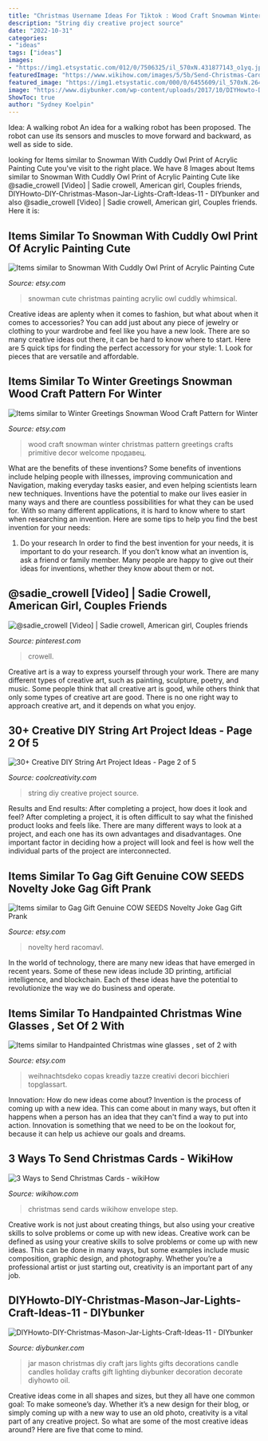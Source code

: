 ```yaml
---
title: "Christmas Username Ideas For Tiktok : Wood Craft Snowman Winter Christmas Pattern Greetings Crafts Primitive Decor Welcome продавец"
description: "String diy creative project source"
date: "2022-10-31"
categories:
- "ideas"
tags: ["ideas"]
images:
- "https://img1.etsystatic.com/012/0/7506325/il_570xN.431877143_o1yq.jpg"
featuredImage: "https://www.wikihow.com/images/5/5b/Send-Christmas-Cards-Step-12.jpg"
featured_image: "https://img1.etsystatic.com/000/0/6455609/il_570xN.264078129.jpg"
image: "https://www.diybunker.com/wp-content/uploads/2017/10/DIYHowto-DIY-Christmas-Mason-Jar-Lights-Craft-Ideas-11.jpg"
ShowToc: true
author: "Sydney Koelpin"
---
```



Idea: A walking robot
An idea for a walking robot has been proposed. The robot can use its sensors and muscles to move forward and backward, as well as side to side.

	

		
looking for Items similar to Snowman With Cuddly Owl Print of Acrylic Painting Cute you've visit to the right place. We have 8 Images about Items similar to Snowman With Cuddly Owl Print of Acrylic Painting Cute like @sadie_crowell [Video] | Sadie crowell, American girl, Couples friends, DIYHowto-DIY-Christmas-Mason-Jar-Lights-Craft-Ideas-11 - DIYbunker and also @sadie_crowell [Video] | Sadie crowell, American girl, Couples friends. Here it is:
		
    
## Items Similar To Snowman With Cuddly Owl Print Of Acrylic Painting Cute

<img loading=lazy src="https://img1.etsystatic.com/061/0/10294526/il_570xN.760686193_h191.jpg" onerror="this.onerror=null;this.src='https://tse4.mm.bing.net/th?id=OIP.HjQpEKgKbKqjsTgY5XwEigHaJ6&amp;pid=15.1';" alt="Items similar to Snowman With Cuddly Owl Print of Acrylic Painting Cute">

_Source: etsy.com_

>snowman cute christmas painting acrylic owl cuddly whimsical. 

	

Creative ideas are aplenty when it comes to fashion, but what about when it comes to accessories? You can add just about any piece of jewelry or clothing to your wardrobe and feel like you have a new look. There are so many creative ideas out there, it can be hard to know where to start. Here are 5 quick tips for finding the perfect accessory for your style: 1. Look for pieces that are versatile and affordable.

    
## Items Similar To Winter Greetings Snowman Wood Craft Pattern For Winter

<img loading=lazy src="https://img1.etsystatic.com/012/0/7506325/il_570xN.431877143_o1yq.jpg" onerror="this.onerror=null;this.src='https://tse1.mm.bing.net/th?id=OIP.NP4Ahv0PBGZ7JQvlbg-z0gHaLH&amp;pid=15.1';" alt="Items similar to Winter Greetings Snowman Wood Craft Pattern for Winter">

_Source: etsy.com_

>wood craft snowman winter christmas pattern greetings crafts primitive decor welcome продавец. 

	

What are the benefits of these inventions?
Some benefits of inventions include helping people with illnesses, improving communication and Navigation, making everyday tasks easier, and even helping scientists learn new techniques. Inventions have the potential to make our lives easier in many ways and there are countless possibilities for what they can be used for. With so many different applications, it is hard to know where to start when researching an invention. Here are some tips to help you find the best invention for your needs:
1) Do your research
In order to find the best invention for your needs, it is important to do your research. If you don’t know what an invention is, ask a friend or family member. Many people are happy to give out their ideas for inventions, whether they know about them or not.

    
## @sadie_crowell [Video] | Sadie Crowell, American Girl, Couples Friends

<img loading=lazy src="https://i.pinimg.com/736x/fc/ac/22/fcac22d4008e833a185a3b1733d37fdf.jpg" onerror="this.onerror=null;this.src='https://tse2.mm.bing.net/th?id=OIP.hfx8zvvsSpwocLUxhk4ONAHaNK&amp;pid=15.1';" alt="@sadie_crowell [Video] | Sadie crowell, American girl, Couples friends">

_Source: pinterest.com_

>crowell. 

	

Creative art is a way to express yourself through your work. There are many different types of creative art, such as painting, sculpture, poetry, and music. Some people think that all creative art is good, while others think that only some types of creative art are good. There is no one right way to approach creative art, and it depends on what you enjoy.

    
## 30+ Creative DIY String Art Project Ideas - Page 2 Of 5

<img loading=lazy src="https://coolcreativity.com/wp-content/uploads/2016/04/30-Creative-DIY-String-Art-Project-Ideas-Rooster-String-Art-3.jpg" onerror="this.onerror=null;this.src='https://tse1.mm.bing.net/th?id=OIP.gHiQZR-dGRbf-_asonioSQHaJ5&amp;pid=15.1';" alt="30+ Creative DIY String Art Project Ideas - Page 2 of 5">

_Source: coolcreativity.com_

>string diy creative project source. 

	

Results and End results: After completing a project, how does it look and feel?
After completing a project, it is often difficult to say what the finished product looks and feels like. There are many different ways to look at a project, and each one has its own advantages and disadvantages. One important factor in deciding how a project will look and feel is how well the individual parts of the project are interconnected.

    
## Items Similar To Gag Gift Genuine COW SEEDS Novelty Joke Gag Gift Prank

<img loading=lazy src="https://img1.etsystatic.com/000/0/6455609/il_570xN.264078129.jpg" onerror="this.onerror=null;this.src='https://tse3.mm.bing.net/th?id=OIP.5ariHTQ3_RCsg1RovlEzRQHaNJ&amp;pid=15.1';" alt="Items similar to Gag Gift Genuine COW SEEDS Novelty Joke Gag Gift Prank">

_Source: etsy.com_

>novelty herd racomavl. 

	

In the world of technology, there are many new ideas that have emerged in recent years. Some of these new ideas include 3D printing, artificial intelligence, and blockchain. Each of these ideas have the potential to revolutionize the way we do business and operate.

    
## Items Similar To Handpainted Christmas Wine Glasses , Set Of 2 With

<img loading=lazy src="https://img1.etsystatic.com/000/0/6112320/il_570xN.285184905.jpg" onerror="this.onerror=null;this.src='https://tse2.mm.bing.net/th?id=OIP.5bl5hnYWYr4khVerg5Y2ugHaJ4&amp;pid=15.1';" alt="Items similar to Handpainted Christmas wine glasses , set of 2 with">

_Source: etsy.com_

>weihnachtsdeko copas kreadiy tazze creativi decori bicchieri topglassart. 

	

Innovation: How do new ideas come about?
Invention is the process of coming up with a new idea. This can come about in many ways, but often it happens when a person has an idea that they can't find a way to put into action. Innovation is something that we need to be on the lookout for, because it can help us achieve our goals and dreams.

    
## 3 Ways To Send Christmas Cards - WikiHow

<img loading=lazy src="https://www.wikihow.com/images/5/5b/Send-Christmas-Cards-Step-12.jpg" onerror="this.onerror=null;this.src='https://tse1.mm.bing.net/th?id=OIP.062wjclSX7j-aUoHP7IvKgHaFY&amp;pid=15.1';" alt="3 Ways to Send Christmas Cards - wikiHow">

_Source: wikihow.com_

>christmas send cards wikihow envelope step. 

	

Creative work is not just about creating things, but also using your creative skills to solve problems or come up with new ideas.
Creative work can be defined as using your creative skills to solve problems or come up with new ideas. This can be done in many ways, but some examples include music composition, graphic design, and photography. Whether you’re a professional artist or just starting out, creativity is an important part of any job.

    
## DIYHowto-DIY-Christmas-Mason-Jar-Lights-Craft-Ideas-11 - DIYbunker

<img loading=lazy src="https://www.diybunker.com/wp-content/uploads/2017/10/DIYHowto-DIY-Christmas-Mason-Jar-Lights-Craft-Ideas-11.jpg" onerror="this.onerror=null;this.src='https://tse3.mm.bing.net/th?id=OIP.hErDshB9MeQsh4pwhZvjeQHaMK&amp;pid=15.1';" alt="DIYHowto-DIY-Christmas-Mason-Jar-Lights-Craft-Ideas-11 - DIYbunker">

_Source: diybunker.com_

>jar mason christmas diy craft jars lights gifts decorations candle candles holiday crafts gift lighting diybunker decoration decorate diyhowto oil. 

	

Creative ideas come in all shapes and sizes, but they all have one common goal: To make someone’s day. Whether it’s a new design for their blog, or simply coming up with a new way to use an old photo, creativity is a vital part of any creative project. So what are some of the most creative ideas around? Here are five that come to mind.

